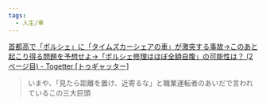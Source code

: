 ```yaml
---
tags:
  - 人生/車
---
```

[首都高で「ポルシェ」に「タイムズカーシェアの車」が激突する事故→このあと起こり得る問題を予想せよ→「ポルシェ修理はほぼ全額自腹」の可能性は？ (2ページ目) - Togetter [トゥギャッター]](https://togetter.com/li/2487707?page=2)

>いまや、「見たら距離を置け、近寄るな」と職業運転者のあいだで言われているこの三大巨頭